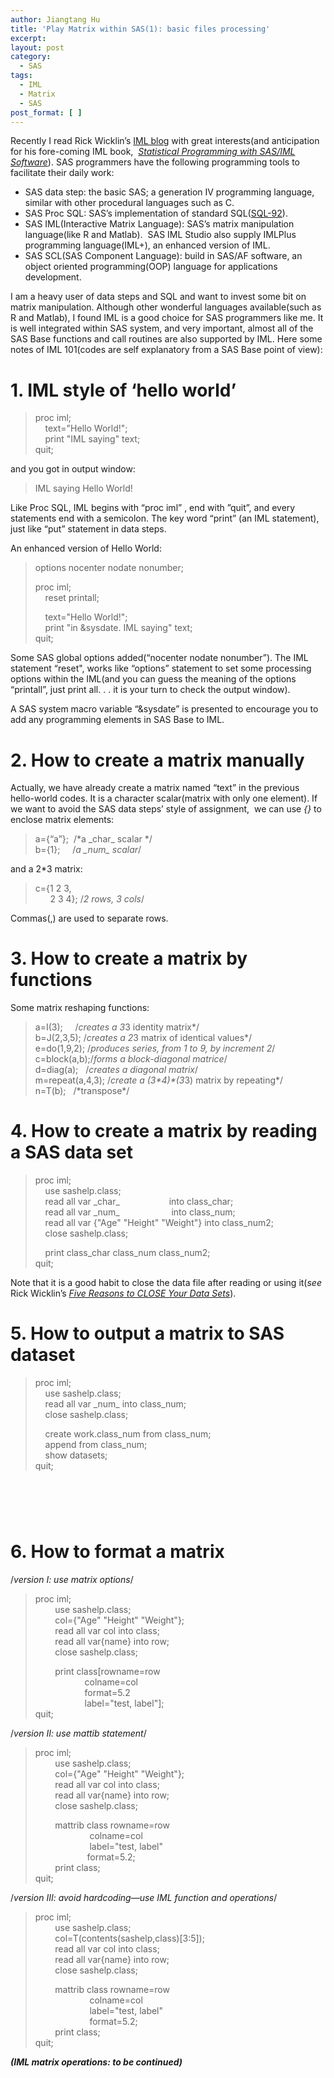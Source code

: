 ```yaml
---
author: Jiangtang Hu
title: 'Play Matrix within SAS(1): basic files processing'
excerpt:
layout: post
category:
  - SAS
tags:
  - IML
  - Matrix
  - SAS
post_format: [ ]
---
```

Recently I read Rick Wicklin’s [IML blog][1] with great interests(and anticipation for his fore-coming IML book,  *[Statistical Programming with SAS/IML Software][2]*). SAS programmers have the following programming tools to facilitate their daily work:

*   SAS data step: the basic SAS; a generation IV programming language, similar with other procedural languages such as C. 
*   SAS Proc SQL: SAS’s implementation of standard SQL([SQL-92][3]). 
*   SAS IML(Interactive Matrix Language): SAS’s matrix manipulation language(like R and Matlab).  SAS IML Studio also supply IMLPlus programming language(IML+), an enhanced version of IML. 
*   SAS SCL(SAS Component Language): build in SAS/AF software, an object oriented programming(OOP) language for applications development. 

I am a heavy user of data steps and SQL and want to invest some bit on matrix manipulation. Although other wonderful languages available(such as R and Matlab), I found IML is a good choice for SAS programmers like me. It is well integrated within SAS system, and very important, almost all of the SAS Base functions and call routines are also supported by IML. Here some notes of IML 101(codes are self explanatory from a SAS Base point of view):

# **1. IML style of ‘hello world’** 

> proc iml;   
>     text="Hello World!";   
>     print "IML saying" text;   
> quit;

and you got in output window:

> IML saying Hello World!

Like Proc SQL, IML begins with “proc iml” , end with ”quit”, and every statements end with a semicolon. The key word “print” (an IML statement), just like “put” statement in data steps.

An enhanced version of Hello World: 

> options nocenter nodate nonumber; 
> 
> proc iml;   
>     reset printall; 
> 
>     text="Hello World!";   
>     print "in &sysdate. IML saying" text;   
> quit;

Some SAS global options added(“nocenter nodate nonumber”). The IML statement “reset", works like “options” statement to set some processing options within the IML(and you can guess the meaning of the options “printall”, just print all. . . it is your turn to check the output window).

A SAS system macro variable “&sysdate” is presented to encourage you to add any programming elements in SAS Base to IML. 

# **2. How to create a matrix manually**

Actually, we have already create a matrix named “text” in the previous hello-world codes. It is a character scalar(matrix with only one element). If we want to avoid the SAS data steps’ style of assignment,  we can use *{}* to enclose matrix elements:

> a={“a”};  /*a \_char\_ scalar */   
> b={1};     /*a \_num\_ scalar*/

and a 2*3 matrix:

> c={1 2 3,   
>       2 3 4}; /*2 rows, 3 cols*/

Commas(,) are used to separate rows.

# 3. How to create a matrix by functions

Some matrix reshaping functions:

> a=I(3);     /*creates a 3*3 identity matrix*/   
> b=J(2,3,5); /*creates a 2*3 matrix of identical values*/   
> e=do(1,9,2); /*produces series, from 1 to 9, by increment 2*/   
> c=block(a,b);/*forms a block-diagonal matrice*/   
> d=diag(a);   /*creates a diagonal matrix*/   
> m=repeat(a,4,3); /*create a (3\*4)\*(3*3) matrix by repeating*/   
> n=T(b);   /\*transpose\*/

# 4. How to create a matrix by reading a SAS data set

> proc iml;   
>     use sashelp.class;   
>     read all var \_char\_                    into class_char;   
>     read all var \_num\_                     into class_num;   
>     read all var {"Age" "Height" "Weight"} into class_num2;   
>     close sashelp.class; 
> 
>     print class\_char class\_num class_num2;   
> quit;

Note that it is a good habit to close the data file after reading or using it(*see* Rick Wicklin’s *[Five Reasons to CLOSE Your Data Sets][4]*).

# 5. How to output a matrix to SAS dataset

> proc iml;   
>     use sashelp.class;   
>     read all var \_num\_ into class_num;   
>     close sashelp.class; 
> 
>     create work.class_num from class_num;   
>     append from class_num;   
>     show datasets;   
> quit;

#  

# 6. How to format a matrix

/*version I: use matrix options*/

> proc iml;   
>         use sashelp.class;   
>         col={"Age" "Height" "Weight"};   
>         read all var col into class;   
>         read all var{name} into row;   
>         close sashelp.class; 
> 
>         print class[rowname=row   
>                     colname=col   
>                     format=5.2   
>                     label="test, label"];   
> quit; 

/*version II: use mattib statement*/

> proc iml;   
>         use sashelp.class;   
>         col={"Age" "Height" "Weight"};   
>         read all var col into class;   
>         read all var{name} into row;   
>         close sashelp.class; 
> 
>         mattrib class rowname=row   
>                       colname=col   
>                       label="test, label"   
>                      format=5.2;   
>         print class;   
> quit; 

/*version III: avoid hardcoding—use IML function and operations*/

> proc iml;   
>         use sashelp.class;   
>         col=T(contents(sashelp,class)[3:5]);   
>         read all var col into class;   
>         read all var{name} into row;   
>         close sashelp.class; 
> 
>         mattrib class rowname=row   
>                       colname=col   
>                       label="test, label"   
>                       format=5.2;   
>         print class;   
> quit;

***(IML matrix operations: to be continued)***

 [1]: http://blogs.sas.com/iml/index.php
 [2]: http://support.sas.com/publishing/authors/wicklin.html
 [3]: http://en.wikipedia.org/wiki/SQL-92
 [4]: http://blogs.sas.com/iml/index.php?/archives/8-Five-Reasons-to-CLOSE-Your-Data-Sets.html